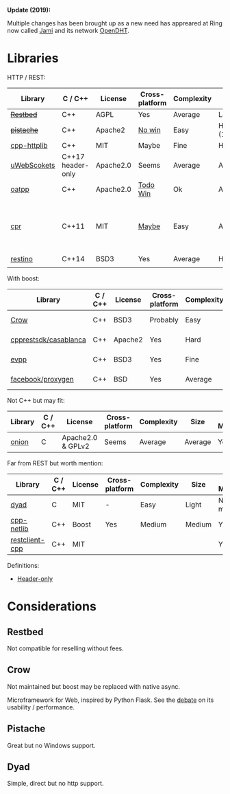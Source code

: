 **Update (2019):**

Multiple changes has been brought up as a new need has appreared at Ring now called [Jami](jami.net) and its network [OpenDHT](https://opendht.net).

# Libraries

HTTP / REST:

Library | C / C++ | License | Cross-platform | Complexity | Size | Releases / Maintenance | Session | Content
---|---|---|---|---|---|---|---|---
[~~Restbed~~](https://github.com/Corvusoft/restbed) | C++ | AGPL | Yes | Average | Large | Yes | Yes | REST
[~~pistache~~](https://github.com/oktal/pistache) | C++ | Apache2 | [No win](https://github.com/oktal/pistache/issues/6) | Easy | Huge (1.6M) | Yes | ? | REST
[cpp-httplib](https://github.com/yhirose/cpp-httplib) | C++ | MIT | Maybe | Fine | Header | Yes | No | HTTP
[uWebScokets](https://github.com/uNetworking/uWebSockets) | C++17 header-only | Apache2.0 | Seems | Average | Average | Lots | ? | http, websockets, js lib
[oatpp](https://github.com/oatpp/oatpp) | C++ | Apache2.0 | [Todo Win](https://github.com/oatpp/oatpp/issues/2) | Ok | Average | Yes | ? | fast web, rest, async
[cpr](https://github.com/whoshuu/cpr) | C++11 | MIT | [Maybe](https://github.com/whoshuu/cpr/search?q=windows&type=Issues) | Easy | Average | Yes | Yes [but](https://github.com/whoshuu/cpr/issues/69) | Spiritual port of Python Requests, Rest, Async, libcurl
[restino](https://github.com/Stiffstream/restinio) | C++14 | BSD3 | Yes | Average | Huge | Yes | ? | REST
[]() | | | | | | | | 

With boost:

Library | C / C++ | License | Cross-platform | Complexity | Size | Releases / Maintenance | Content
---|---|---|---|---|---|---|---
[Crow](https://github.com/ipkn/crow) | C++ | BSD3 | Probably | Easy | Header | Not maintained | REST
[cpprestsdk/casablanca](https://github.com/Microsoft/cpprestsdk) | C++ | Apache2 | Yes | Hard | Huge (2M) | Yes | REST
[evpp](https://github.com/Qihoo360/evpp) | C++ | BSD3 | Yes | Fine | Huge | Yes | high load for TCP/UDP/HTTP
[facebook/proxygen](https://github.com/facebook/proxygen) | C++ | BSD | Yes | Average | Average | Lots | Libraries with HTTP server

Not C++ but may fit:

Library | C / C++ | License | Cross-platform | Complexity | Size | Releases / Maintenance | Content
---|---|---|---|---|---|---|---
[onion](https://github.com/davidmoreno/onion) | C | Apache2.0 & GPLv2 | Seems | Average | Average | Yes | Webserver as plugin

Far from REST but worth mention:

Library | C / C++ | License | Cross-platform | Complexity | Size | Releases / Maintenance | Boost | Content
---|---|---|---|---|---|---|---|---
[dyad](https://github.com/rxi/dyad) | C | MIT | - | Easy | Light | Not maintained | No | Async TCP
[cpp-netlib](https://github.com/cpp-netlib/cpp-netlib) | C++ | Boost | Yes | Medium | Medium | Yes | Yes | HTTP
[restclient-cpp](https://github.com/mrtazz/restclient-cpp) | C++ | MIT | | | | Yes | | libcurl wrapper


Definitions:

- [Header-only](https://en.wikipedia.org/wiki/Header-only)

# Considerations

## Restbed

Not compatible for reselling without fees.

## Crow

Not maintained but boost may be replaced with native async.

Microframework for Web, inspired by Python Flask. See the [debate](https://news.ycombinator.com/item?id=8002604) on its usability / performance.

## Pistache

Great but no Windows support.

## Dyad

Simple, direct but no http support.

